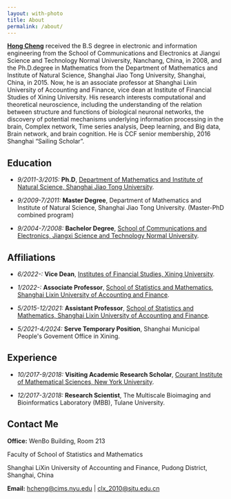 ```yaml
---
layout: with-photo
title: About
permalink: /about/
---
```


**[Hong Cheng](https://orcid.org/0000-0001-9658-2313)** received the B.S degree in electronic and information engineering from the School of Communications and Electronics at Jiangxi Science and Technology Normal University, Nanchang, China, in 2008, and the Ph.D.degree in Mathematics from the Department of Mathematics and Institute of Natural Science, Shanghai Jiao Tong University, Shanghai, China, in 2015. Now, he is an associate professor at Shanghai Lixin University of Accounting and Finance, vice dean at Institute of Financial Studies of Xining University. His research interests computational and theoretical neuroscience, including the understanding of the relation between structure and functions of biological neuronal networks, the discovery of potential mechanisms underlying information processing in the brain, Complex network, Time series analysis, Deep learning, and Big data, Brain network, and brain cognition. He is CCF senior membership, 2016 Shanghai “Sailing Scholar”.

## Education

* *9/2011-3/2015:* **Ph.D**, [Department of Mathematics and Institute of Natural
Science, Shanghai Jiao Tong University](https://ins.sjtu.edu.cn/peoples/chenghong).

* *9/2009-7/2011:* **Master Degree**, Department of Mathematics and Institute of
Natural Science, Shanghai Jiao Tong University. (Master-PhD combined program)

* *9/2004-7/2008:* **Bachelor Degree**, [School of Communications and Electronics,
Jiangxi Science and Technology Normal University](https://cy.jxstnu.edu.cn/news-show-78377.html).

## Affiliations
* *6/2022-:* **Vice Dean**, [Institutes of Financial Studies, 
Xining University](https://h5.newaircloud.com/detailArticle/19697333_84097_xiningwb.html).

* *1/2022-:* **Associate Professor**, [School of Statistics and Mathematics, 
Shanghai Lixin University of Accounting and Finance](https://tsxy.lixin.edu.cn/szdw/jrtjj/71992.htm).

* *5/2015-12/2021:* **Assistant Professor**, [School of Statistics and Mathematics, 
Shanghai Lixin University of Accounting and Finance](https://tsxy.lixin.edu.cn/szdw/jrtjj/71992.htm).

* *5/2021-4/2024:* **Serve Temporary Position**, Shanghai Municipal People's Govement Office in Xining.

## Experience
* *10/2017-9/2018:* **Visiting Academic Research Scholar**, [Courant Institute of Mathematical Sciences, New York University](https://math.nyu.edu/dynamic/people/visitors/visitors-ay2017-18/).

* *12/2017-3/2018:* **Research Scientist**, The Multiscale Bioimaging and Bioinformatics Laboratory (MBB), Tulane University.

## Contact Me

**Office:**
WenBo Building, Room 213

Faculty of School of Statistics and Mathematics

Shanghai LiXin University of Accounting and Finance, Pudong District, Shanghai, China

**Email:** [hcheng@cims.nyu.edu](mailto:hcheng@cims.nyu.edu) |
[clx_2010@sjtu.edu.cn](mailto:clx_2010@sjtu.edu.cn)


